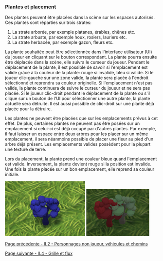###  Plantes et placement

Des plantes peuvent être placées dans la scène sur les espaces autorisés. Ces plantes sont réparties sur trois strates:
1. La strate arborée, par exemple platanes, érables, chênes etc.
2. La strate arbuste, par exemple houx, rosiers, lauriers etc.
3. La strate herbacée, par exemple gazon, fleurs etc.

La plante souhaitée peut être sélectionnée dans l'interface utilisateur (UI) du joueur en cliquant sur le bouton correspondant. La plante pourra ensuite être déplacée dans la scène, elle suivra le curseur du joueur. Pendant le déplacement de la plante, il est possible de savoir si l'emplacement est valide grâce à la couleur de la plante: rouge si invalide, bleu si valide.
Si le joueur clic-gauche sur une zone valide, la plante sera placée à l'endroit sélectionné et reprendra sa couleur originelle. Si l'emplacement n'est pas valide, la plante continuera de suivre le curseur du joueur et ne sera pas placée.
Si le joueur clic-droit pendant le déplacement de la plante ou s'il clique sur un bouton de l'UI pour sélectionner une autre plante, la plante actuelle sera détruite. Il est aussi possible de clic-droit sur une plante déjà placée pour la détruire.

Les plantes ne peuvent être placées que sur les emplacements prévus à cet effet. De plus, certaines plantes ne peuvent pas être posées sur un emplacement si celui-ci est déjà occupé par d'autres plantes. Par exemple, il faut laisser un espace entre deux arbres pour les placer sur un même emplacement, il sera néanmoins possible de placer une fleur au pied d'un arbre déjà présent. Les emplacements valides possèdent pour la plupart une texture de terre.

Lors du placement, la plante prend une couleur bleue quand l'emplacement est valide. Inversement, la plante devient rouge si la position est invalide. Une fois la plante placée sur un bon emplacement, elle reprend sa couleur initiale.

![ValidTree](ValidTree.png)
![Invalid](Invalid.png)

[Page précédente - II.2 - Personnages non joueur, véhicules et chemins](PNJ_Vehicules_Chemins)

[Page suivante - II.4 - Grille et flux](https://github.com/VCityTeam/DatAgora/wiki/LabXP_20_Grille)